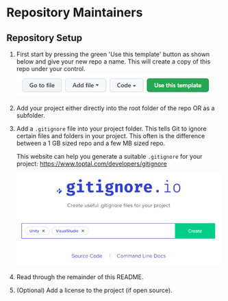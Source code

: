 # Repository Maintainers

## Repository Setup

1. First start by pressing the green 'Use this template' button as
   shown below and give your new repo a name. This will create a copy
   of this repo under your control.
   ![Image of 'Use this template' button](/docs/collab-template/github_use-this-template.png)

2. Add your project either directly into the root folder of the repo OR as a subfolder.

3. Add a `.gitignore` file into your project folder. This tells Git to
   ignore certain files and folders in your project. This often is the
   difference between a 1 GB sized repo and a few MB sized repo.

   This website can help you generate a suitable `.gitignore` for your project: https://www.toptal.com/developers/gitignore

   ![Image of Gitignore.io](/docs/collab-template/gitignore-io.png)

4. Read through the remainder of this README.

5. (Optional) Add a license to the project (if open source).